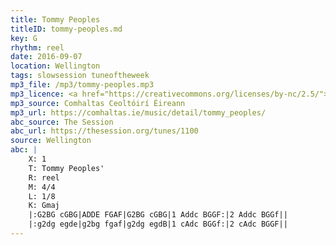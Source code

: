 ```yaml
---
title: Tommy Peoples
titleID: tommy-peoples.md
key: G
rhythm: reel
date: 2016-09-07
location: Wellington
tags: slowsession tuneoftheweek
mp3_file: /mp3/tommy-peoples.mp3
mp3_licence: <a href="https://creativecommons.org/licenses/by-nc/2.5/">CC-BY-NC-2.5</a>
mp3_source: Comhaltas Ceoltóirí Éireann
mp3_url: https://comhaltas.ie/music/detail/tommy_peoples/
abc_source: The Session
abc_url: https://thesession.org/tunes/1100
source: Wellington
abc: |
    X: 1
    T: Tommy Peoples'
    R: reel
    M: 4/4
    L: 1/8
    K: Gmaj
    |:G2BG cGBG|ADDE FGAF|G2BG cGBG|1 Addc BGGF:|2 Addc BGGf||
    |:g2dg egde|g2bg fgaf|g2dg egdB|1 cAdc BGGf:|2 cAdc BGGF||    
---
```

